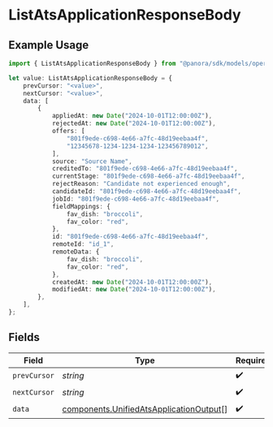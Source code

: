 # ListAtsApplicationResponseBody

## Example Usage

```typescript
import { ListAtsApplicationResponseBody } from "@panora/sdk/models/operations";

let value: ListAtsApplicationResponseBody = {
    prevCursor: "<value>",
    nextCursor: "<value>",
    data: [
        {
            appliedAt: new Date("2024-10-01T12:00:00Z"),
            rejectedAt: new Date("2024-10-01T12:00:00Z"),
            offers: [
                "801f9ede-c698-4e66-a7fc-48d19eebaa4f",
                "12345678-1234-1234-1234-123456789012",
            ],
            source: "Source Name",
            creditedTo: "801f9ede-c698-4e66-a7fc-48d19eebaa4f",
            currentStage: "801f9ede-c698-4e66-a7fc-48d19eebaa4f",
            rejectReason: "Candidate not experienced enough",
            candidateId: "801f9ede-c698-4e66-a7fc-48d19eebaa4f",
            jobId: "801f9ede-c698-4e66-a7fc-48d19eebaa4f",
            fieldMappings: {
                fav_dish: "broccoli",
                fav_color: "red",
            },
            id: "801f9ede-c698-4e66-a7fc-48d19eebaa4f",
            remoteId: "id_1",
            remoteData: {
                fav_dish: "broccoli",
                fav_color: "red",
            },
            createdAt: new Date("2024-10-01T12:00:00Z"),
            modifiedAt: new Date("2024-10-01T12:00:00Z"),
        },
    ],
};
```

## Fields

| Field                                                                                              | Type                                                                                               | Required                                                                                           | Description                                                                                        |
| -------------------------------------------------------------------------------------------------- | -------------------------------------------------------------------------------------------------- | -------------------------------------------------------------------------------------------------- | -------------------------------------------------------------------------------------------------- |
| `prevCursor`                                                                                       | *string*                                                                                           | :heavy_check_mark:                                                                                 | N/A                                                                                                |
| `nextCursor`                                                                                       | *string*                                                                                           | :heavy_check_mark:                                                                                 | N/A                                                                                                |
| `data`                                                                                             | [components.UnifiedAtsApplicationOutput](../../models/components/unifiedatsapplicationoutput.md)[] | :heavy_check_mark:                                                                                 | N/A                                                                                                |